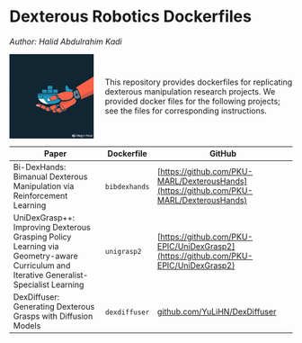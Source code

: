 <h1> Dexterous Robotics Dockerfiles </h1>

*Author: Halid Abdulrahim Kadi*


<div style="display:flex; align-items:center; gap: 20px;">
<img src="dext-docker.jpeg" alt="Description" width="150" height="150">
  <div style="flex: 1;">
    <p>This repository provides dockerfiles for replicating dexterous manipulation research projects. We provided docker files for the following projects; see the files for corresponding instructions.</p>
  </div>
  
</div>




| Paper                                                                                     | Dockerfile    | GitHub 
|------------------------------------------------------------------------------------|---------------------| -------------|
| Bi-DexHands: Bimanual Dexterous Manipulation via Reinforcement Learning                  | `bibdexhands`       | [https://github.com/PKU-MARL/DexterousHands](https://github.com/PKU-MARL/DexterousHands) |
| UniDexGrasp++: Improving Dexterous Grasping Policy Learning via Geometry-aware Curriculum and Iterative Generalist-Specialist Learning | `unigrasp2` | [https://github.com/PKU-EPIC/UniDexGrasp2](https://github.com/PKU-EPIC/UniDexGrasp2) |
| DexDiffuser: Generating Dexterous Grasps with Diffusion Models | `dexdiffuser` | [github.com/YuLiHN/DexDiffuser](github.com/YuLiHN/DexDiffuser)